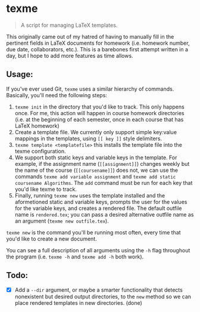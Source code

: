 # texme 
> A script for managing LaTeX templates.

This originally came out of my hatred of having to manually fill in the
pertinent fields in LaTeX documents for homework (i.e. homework number, due
date, collaborators, etc.). This is a barebones first attempt written in a day,
but I hope to add more  features as time allows.

## Usage:
If you've ever used Git, `texme` uses a similar hierarchy of commands.
Basically, you'll need the following steps:

1.	`texme init` in the directory that you'd like to track. This only happens once.
For me, this action will happen in course homework directories (i.e. at the beginning of each 
semester, once in each course that has LaTeX homework)
2.	Create a template file. We currently only support simple key:value mappings 
in the templates, using `[[ key ]]` style delimiters. 
3.	`texme template <templatefile>` this installs the template file into the texme 
configuration. 
4.	We support both static keys and variable keys in the template. For example, 
if the assignment name (`[[assignment]]`) changes weekly but the name of the 
course (`[[coursename]]`) does not, we can use the commands `texme add variable assignment`
and `texme add static coursename Algorithms`. The `add` command must be run
for each key that you'd like texme to track. 
5.	Finally, running `texme new` uses the template installed and the aformetioned
static and variable keys, prompts the user for the values for the variable keys, 
and creates a rendered file. The default outfile name is `rendered.tex`; you can 
pass a desired alternative outfile name as an argument (`texme new outfile.tex`).

`texme new` is the command you'll be running most often, every time that 
you'd like to create a new document. 

You can see a full description of all arguments using the `-h` flag throughout 
the program (i.e. `texme -h` and `texme add -h` both work).

## Todo:
- [x] Add a `--dir` argument, or maybe a smarter functionality that detects nonexistent 
but desired output directories, to the `new` method so we can place rendered
templates in new directories. (done)
